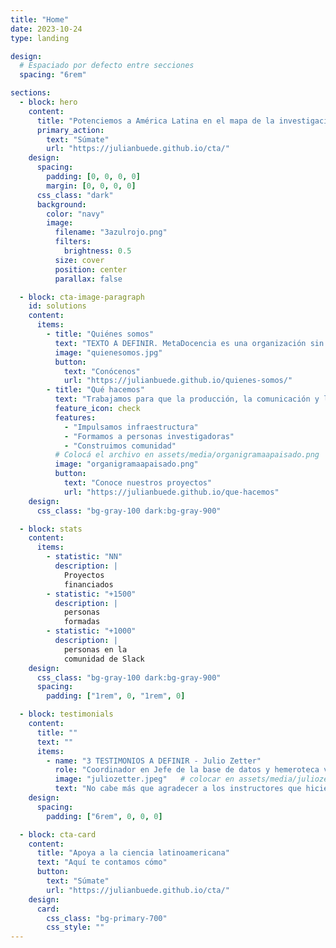 ```yaml
---
title: "Home"
date: 2023-10-24
type: landing

design:
  # Espaciado por defecto entre secciones
  spacing: "6rem"

sections:
  - block: hero
    content:
      title: "Potenciemos a América Latina en el mapa de la investigación global"
      primary_action:
        text: "Súmate"
        url: "https://julianbuede.github.io/cta/"
    design:
      spacing:
        padding: [0, 0, 0, 0]
        margin: [0, 0, 0, 0]
      css_class: "dark"
      background:
        color: "navy"
        image:
          filename: "3azulrojo.png"
          filters:
            brightness: 0.5
          size: cover
          position: center
          parallax: false

  - block: cta-image-paragraph
    id: solutions
    content:
      items:
        - title: "Quiénes somos"
          text: "TEXTO A DEFINIR. MetaDocencia es una organización sin fines de lucro fundada en 2020. Nuestra comunidad está formada por personas y organizaciones que trabajan construyendo capacidades científicas locales para transformar la ciencia global. Hacemos crecer la ciencia en red, desde América Latina hacia el mundo."
          image: "quienesomos.jpg"
          button:
            text: "Conócenos"
            url: "https://julianbuede.github.io/quienes-somos/"
        - title: "Qué hacemos"
          text: "Trabajamos para que la producción, la comunicación y la aplicación de saberes científicos y técnicos sean globalmente equitativos."
          feature_icon: check
          features:
            - "Impulsamos infraestructura"
            - "Formamos a personas investigadoras"
            - "Construimos comunidad"
          # Colocá el archivo en assets/media/organigramaapaisado.png
          image: "organigramaapaisado.png"
          button:
            text: "Conoce nuestros proyectos"
            url: "https://julianbuede.github.io/que-hacemos"
    design:
      css_class: "bg-gray-100 dark:bg-gray-900"

  - block: stats
    content:
      items:
        - statistic: "NN"
          description: |
            Proyectos  
            financiados
        - statistic: "+1500"
          description: |
            personas  
            formadas
        - statistic: "+1000"
          description: |
            personas en la   
            comunidad de Slack
    design:
      css_class: "bg-gray-100 dark:bg-gray-900"
      spacing:
        padding: ["1rem", 0, "1rem", 0]

  - block: testimonials
    content:
      title: ""
      text: ""
      items:
        - name: "3 TESTIMONIOS A DEFINIR - Julio Zetter"
          role: "Coordinador en Jefe de la base de datos y hemeroteca virtual SciELO México"
          image: "juliozetter.jpeg"   # colocar en assets/media/juliozetter.jpeg si lo usás
          text: "No cabe más que agradecer a los instructores que hicieron posible este curso, que sin duda es la semilla de grandes frutos. Gracias por tanto MetaDocencia"
    design:
      spacing:
        padding: ["6rem", 0, 0, 0]

  - block: cta-card
    content:
      title: "Apoya a la ciencia latinoamericana"
      text: "Aquí te contamos cómo"
      button:
        text: "Súmate"
        url: "https://julianbuede.github.io/cta/"
    design:
      card:
        css_class: "bg-primary-700"
        css_style: ""
---
```

